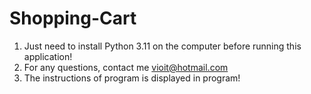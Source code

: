 # Shopping-Cart
1) Just need to install Python 3.11 on the computer before running this application!
2) For any questions, contact me vioit@hotmail.com
3) The instructions of program is displayed in program!
